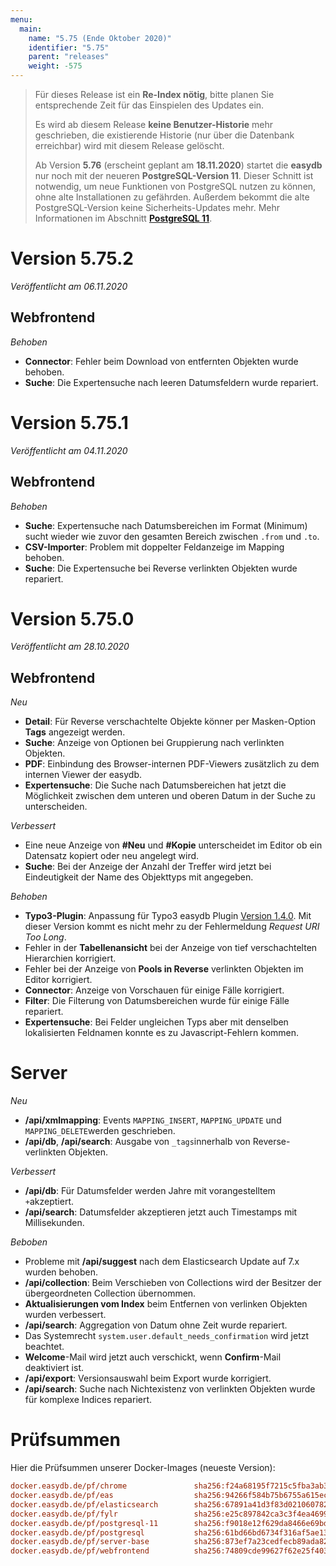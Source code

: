 ```yaml
---
menu:
  main:
    name: "5.75 (Ende Oktober 2020)"
    identifier: "5.75"
    parent: "releases"
    weight: -575
---
```


> Für dieses Release ist ein **Re-Index nötig**, bitte planen Sie entsprechende Zeit für das Einspielen des Updates ein. 
>
> Es wird ab diesem Release **keine Benutzer-Historie** mehr geschrieben, die existierende Historie (nur über die Datenbank erreichbar) wird mit diesem Release gelöscht.
>
> Ab Version **5.76** (erscheint geplant am **18.11.2020**) startet die **easydb** nur noch mit der neueren **PostgreSQL-Version 11**. Dieser Schnitt ist notwendig, um neue Funktionen von PostgreSQL nutzen zu können, ohne alte Installationen zu gefährden. Außerdem bekommt die alte PostgreSQL-Version keine Sicherheits-Updates mehr. Mehr Informationen im Abschnitt **[PostgreSQL 11](../5.73#postgres-11)**.

# Version 5.75.2

*Veröffentlicht am 06.11.2020*

## Webfrontend

*Behoben*

* **Connector**: Fehler beim Download von entfernten Objekten wurde behoben.
* **Suche**: Die Expertensuche nach leeren Datumsfeldern wurde repariert.

# Version 5.75.1

*Veröffentlicht am 04.11.2020*

## Webfrontend

*Behoben*

* **Suche**: Expertensuche nach Datumsbereichen im Format (Minimum) sucht wieder wie zuvor den gesamten Bereich zwischen `.from` und `.to`.
* **CSV-Importer**: Problem mit doppelter Feldanzeige im Mapping behoben.
* **Suche**: Die Expertensuche bei Reverse verlinkten Objekten wurde repariert.

# Version 5.75.0

*Veröffentlicht am 28.10.2020*

## Webfrontend

*Neu*

* **Detail**: Für Reverse verschachtelte Objekte könner per Masken-Option **Tags** angezeigt werden.
* **Suche**: Anzeige von Optionen bei Gruppierung nach verlinkten Objekten.
* **PDF**: Einbindung des Browser-internen PDF-Viewers zusätzlich zu dem internen Viewer der easydb.
* **Expertensuche**: Die Suche nach Datumsbereichen hat jetzt die Möglichkeit zwischen dem unteren und oberen Datum in der Suche zu unterscheiden.

*Verbessert*

* Eine neue Anzeige von **#Neu** und **#Kopie** unterscheidet im Editor ob ein Datensatz kopiert oder neu angelegt wird.
* **Suche**: Bei der Anzeige der Anzahl der Treffer wird jetzt bei Eindeutigkeit der Name des Objekttyps mit angegeben.

*Behoben*

* **Typo3-Plugin**: Anpassung für Typo3 easydb Plugin [Version 1.4.0](https://docs.typo3.org/p/easydb/typo3-integration/1.4/en-us/AdministratorManual/). Mit dieser Version kommt es nicht mehr zu der Fehlermeldung *Request URI Too Long*.
* Fehler in der **Tabellenansicht** bei der Anzeige von tief verschachtelten Hierarchien korrigiert.
* Fehler bei der Anzeige von **Pools in Reverse** verlinkten Objekten im Editor korrigiert.
* **Connector**: Anzeige von Vorschauen für einige Fälle korrigiert.
* **Filter**: Die Filterung von Datumsbereichen wurde für einige Fälle repariert.
* **Expertensuche**: Bei Felder ungleichen Typs aber mit denselben lokalisierten Feldnamen konnte es zu Javascript-Fehlern kommen.

# Server

*Neu*

* **/api/xmlmapping**: Events `MAPPING_INSERT`, `MAPPING_UPDATE` und `MAPPING_DELETE`werden geschrieben.
* **/api/db**, **/api/search**: Ausgabe von `_tags`innerhalb von Reverse-verlinkten Objekten.

*Verbessert*

* **/api/db**: Für Datumsfelder werden Jahre mit vorangestelltem `+`akzeptiert.
* **/api/search**: Datumsfelder akzeptieren jetzt auch Timestamps mit Millisekunden.

*Beboben*

* Probleme mit **/api/suggest** nach dem Elasticsearch Update auf 7.x wurden behoben.
* **/api/collection**: Beim Verschieben von Collections wird der Besitzer der übergeordneten Collection übernommen.
* **Aktualisierungen vom Index** beim Entfernen von verlinken Objekten wurden verbessert.
* **/api/search**: Aggregation von Datum ohne Zeit wurde repariert.
* Das Systemrecht `system.user.default_needs_confirmation` wird jetzt beachtet.
* **Welcome**-Mail wird jetzt auch verschickt, wenn **Confirm**-Mail deaktiviert ist.
* **/api/export**: Versionsauswahl beim Export wurde korrigiert.
* **/api/search**: Suche nach Nichtexistenz von verlinkten Objekten wurde für komplexe Indices repariert.

# Prüfsummen

Hier die Prüfsummen unserer Docker-Images (neueste Version):

```ini
docker.easydb.de/pf/chrome               sha256:f24a68195f7215c5fba3ab3d0dca910ead74cc6659a5b2b3cdf8fe912d8d10e2
docker.easydb.de/pf/eas                  sha256:94266f584b75b6755a615ecb0141626c00265d7419747e883b7ab80878d715dc
docker.easydb.de/pf/elasticsearch        sha256:67891a41d3f83d0210607826957fc3f0469ab276b113fd49fd9911a28da451ab
docker.easydb.de/pf/fylr                 sha256:e25c897842ca3c3f4ea4699729655bd5b8aa2f5314d87b27c9e1c8520ffcf4b0
docker.easydb.de/pf/postgresql-11        sha256:f9018e12f629da8466e69bdf9ea01b17b1a73413b297ddf600bff7c5f8ad6b7e
docker.easydb.de/pf/postgresql           sha256:61bd66bd6734f316af5ae139946b83d085ebe1a310450805d5456201692f5fed
docker.easydb.de/pf/server-base          sha256:873ef7a23cedfecb89ada820a19272b08f0ded5fa38156646bd7473e583be5c3
docker.easydb.de/pf/webfrontend          sha256:74809cde99627f62e25f40382944f71a81f16b537c1802b5272baa2df54d06d8
```


